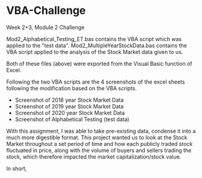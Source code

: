 # VBA-Challenge
Week 2+3, Module 2 Challenge


Mod2_Alphabetical_Testing_ET.bas contains the VBA script which was applied to the "test data".
Mod2_MultipleYearStockData.bas contains the VBA script applied to the analysis of the Stock Market data given to us.

  Both of these files (above) were exported from the Visual Basic function of Excel.


Following the two VBA scripts are the 4 screenshots of the excel sheets following the modification based on the VBA scripts.
  - Screenshot of 2018 year Stock Market Data
  - Screenshot of 2019 year Stock Market Data
  - Screenshot of 2020 year Stock Market Data
  - Screenshot of Alphabetical Testing (test data)
  
  
  With this assignment, I was able to take pre-existing data, condense it into a much more digestible format. 
  This project wanted us to look at the Stock Market throughout a set period of time and how each publicly traded stock fluctuated in price,
  along with the volume of buyers and sellers trading the stock, which therefore impacted the market capitalization/stock value. 
  
  
  In short, 
  
